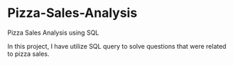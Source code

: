 # Pizza-Sales-Analysis
Pizza Sales Analysis using SQL 

In this project, I have utilize SQL query to solve questions that were related to pizza sales.
